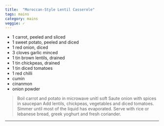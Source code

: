```yaml
---
title:  "Moroccan-Style Lentil Casserole"
tags: mains
category: mains
veggie: ✓
---
```


* 1 carrot, peeled and sliced
* 1 sweet potato, peeled and diced 
* 1 red onion, diced
* 3 cloves garlic minced
* 1 tin brown lentils, drained
* 1 tin chickpeas, drained 
* 1 tin diced tomatoes
* 1 red chilli
* cumin
* cinanmon
* onion powder 


> Boil carrot and potato in microwave unitl soft
> Saute onion with spices in saucepan
> Add lentils, chickpeas, vegetables and diced tomatoes. 
> Simmer until most of the liquid has evaporated. 
> Serve with rice or lebanese bread, greek yoghurt and fresh coriander. 

---
